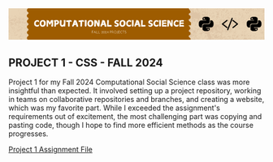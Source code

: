 <img src="Computational Social Science hdimg.png" class="banner" alt="Banner Image">

## PROJECT 1 - CSS - FALL 2024

Project 1 for my Fall 2024 Computational Social Science class was more insightful than expected. It involved setting up a project repository, working in teams on collaborative repositories and branches, and creating a website, which was my favorite part. While I exceeded the assignment's requirements out of excitement, the most challenging part was copying and pasting code, though I hope to find more efficient methods as the course progresses.  
  
  
[Project 1 Assignment File](Computational_Social_Science_Project_1__fa24_.pdf)

